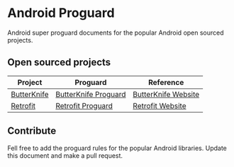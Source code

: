 # Android Proguard

Android super proguard documents for the popular Android open sourced projects.

## Open sourced projects

Project | Proguard | Reference
------------ | ------------- | ------------
[ButterKnife](https://github.com/JakeWharton/butterknife) | [ButterKnife Proguard](https://github.com/gongmingqm10/AndroidProguard/blob/master/proguards/butter_knife_proguard.md)  | [ButterKnife Website](http://jakewharton.github.io/butterknife/)
[Retrofit](https://github.com/square/retrofit) | [Retrofit Proguard](https://github.com/gongmingqm10/AndroidProguard/blob/master/proguards/retrofit_proguard.md) | [Retrofit Website](http://square.github.io/retrofit/)

## Contribute

Fell free to add the proguard rules for the popular Android libraries. Update this document and make a pull request.
